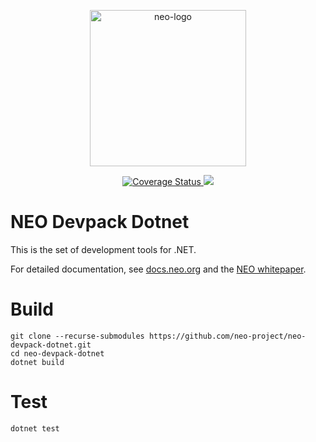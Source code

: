 <p align="center">
<a href="https://neo.org/">
      <img src="https://neo3.azureedge.net/images/logo%20files-dark.svg"
      width="250px" alt="neo-logo">
  </a>
</p>

<p align="center">
  <a href='https://coveralls.io/github/neo-project/neo-devpack-dotnet'>
    <img src='https://coveralls.io/repos/github/neo-project/neo-devpack-dotnet/badge.svg' alt='Coverage Status' />
  </a>
  <a href="https://github.com/neo-project/neo-devpack-dotnet/blob/master/LICENSE">
    <img src="https://img.shields.io/badge/license-MIT-blue.svg">
  </a>
</p>

# NEO Devpack Dotnet

This is the set of development tools for .NET.

For detailed documentation, see [docs.neo.org](https://docs.neo.org/docs/faq/basic.html) and the [NEO whitepaper](https://docs.neo.org/docs/en-us/basic/whitepaper.html).

# Build

```shell
git clone --recurse-submodules https://github.com/neo-project/neo-devpack-dotnet.git
cd neo-devpack-dotnet
dotnet build
```

# Test

```shell
dotnet test
```
